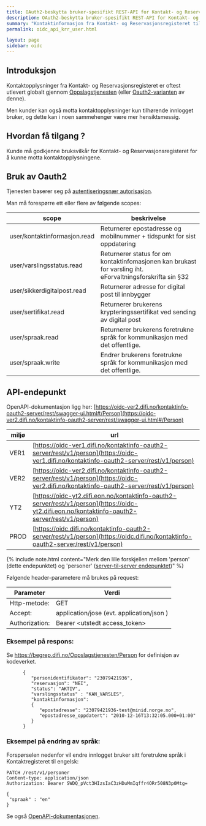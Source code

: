 ```yaml
---
title: OAuth2-beskytta bruker-spesifikt REST-API for Kontakt- og Reservasjonsregisteret
description: OAuth2-beskytta bruker-spesifikt REST-API for Kontakt- og Reservasjonsregisteret
summary: "Kontaktinformasjon fra Kontakt- og Reservasjonsregisteret tilhørende  innlogget bruker er tilgjengelig på et eget Oauth2-beskyttet REST-API."
permalink: oidc_api_krr_user.html

layout: page
sidebar: oidc
---
```


## Introduksjon

Kontaktopplysninger fra Kontakt- og Reservasjonsregisteret er oftest utlevert globalt gjennom [Oppslagstjenesten](https://begrep.difi.no/Oppslagstjenesten/) (eller [Oauth2-varianten](oidc_api_krr.html) av denne).  

Men kunder kan også motta kontaktopplysninger kun tilhørende innlogget bruker, og dette kan i noen sammehenger være mer hensiktsmessig.

## Hvordan få tilgang ?

Kunde må godkjenne bruksvilkår for Kontakt- og Reservasjonsregisteret for å kunne motta kontaktopplysningene.

## Bruk av Oauth2

Tjenesten baserer seg på [autentiseringsnær autorisasjon](oidc_auth_oauth2.html).


Man må forespørre ett eller flere av følgende scopes:


| scope | beskrivelse |
|-|-|
| user/kontaktinformasjon.read | Returnerer epostadresse og mobilnummer + tidspunkt for sist oppdatering |
| user/varslingsstatus.read | Returnerer status for om kontaktinfomasjonen kan brukast for varsling iht. eForvaltningsforskrifta sin §32 |
| user/sikkerdigitalpost.read | Returnerer adresse for digital post til innbygger |
| user/sertifikat.read | Returnerer brukerens krypteringssertifikat ved sending av digital post |
| user/spraak.read | Returnerer brukerens foretrukne språk for kommunikasjon med det offentlige.  |   
| user/spraak.write | Endrer brukerens foretrukne språk for kommunikasjon med det offentlige. |

## API-endepunkt

OpenAPI-dokumentasjon ligg her: [https://oidc-ver2.difi.no/kontaktinfo-oauth2-server/rest/swagger-ui.html#/Person](https://oidc-ver2.difi.no/kontaktinfo-oauth2-server/rest/swagger-ui.html#/Person)

|miljø|url|
|-|-|
|VER1|[https://oidc-ver1.difi.no/kontaktinfo-oauth2-server/rest/v1/person](https://oidc-ver1.difi.no/kontaktinfo-oauth2-server/rest/v1/person)|
|VER2|[https://oidc-ver2.difi.no/kontaktinfo-oauth2-server/rest/v1/person](https://oidc-ver2.difi.no/kontaktinfo-oauth2-server/rest/v1/person)|
|YT2|[https://oidc-yt2.difi.eon.no/kontaktinfo-oauth2-server/rest/v1/person](https://oidc-yt2.difi.eon.no/kontaktinfo-oauth2-server/rest/v1/person)|
|PROD|[https://oidc.difi.no/kontaktinfo-oauth2-server/rest/v1/person](https://oidc.difi.no/kontaktinfo-oauth2-server/rest/v1/person)|


{% include note.html content="Merk den lille forskjellen mellom 'person' (dette endepunktet) og 'personer' ([server-til-server endepunktet](oidc_api_krr.html))" %}

 
Følgende header-parametere må brukes på request:

| Parameter  | Verdi |
| --- | --- |
| Http-metode: | GET |
| Accept: | application/jose  (evt. application/json ) |
| Authorization: | Bearer \<utstedt access_token\> |

### Eksempel på respons:


Se https://begrep.difi.no/Oppslagstjenesten/Person for definisjon av kodeverket.


```
      {
         "personidentifikator": "23079421936",
         "reservasjon": "NEI",
         "status": "AKTIV",
		 "varslingsstatus" : "KAN_VARSLES",
         "kontaktinformasjon":
         {
            "epostadresse": "23079421936-test@minid.norge.no",
            "epostadresse_oppdatert": "2010-12-16T13:32:05.000+01:00"
         }
      }
```

### Eksempel på endring av språk:

Forspørselen nedenfor vil endre innlogget bruker sitt foretrukne språk i Kontaktregisteret til engelsk:

```
PATCH /rest/v1/personer
Content-type: application/json
Authorization: Bearer SWDQ_pVct3HIzsIaC3zHDuMmIqffr4ORr508N3p0Mtg=

{
 "spraak" : "en"
}
```
Se også [OpenAPI-dokumentasjonen](https://oidc-ver2.difi.no/kontaktinfo-oauth2-server/rest/swagger-ui.html#/Person/patchUserUsingPATCH).
